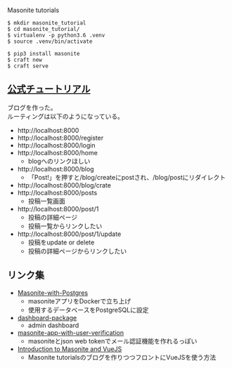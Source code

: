Masonite tutorials

```
$ mkdir masonite_tutorial
$ cd masonite_tutorial/
$ virtualenv -p python3.6 .venv
$ source .venv/bin/activate

$ pip3 install masonite
$ craft new
$ craft serve

```

## [公式チュートリアル](https://docs.masoniteproject.com/creating-a-blog)

ブログを作った。  
ルーティングは以下のようになっている。

  - http://localhost:8000
  - http://localhost:8000/register
  - http://localhost:8000/login
  - http://localhost:8000/home
    - blogへのリンクほしい
  - http://localhost:8000/blog
    - 「Post!」を押すと/blog/createにpostされ、/blog/postにリダイレクト
  - http://localhost:8000/blog/crate
  - http://localhost:8000/posts
    - 投稿一覧画面
  - http://localhost:8000/post/1
    - 投稿の詳細ページ
    - 投稿一覧からリンクしたい
  - http://localhost:8000/post/1/update
    - 投稿をupdate or delete
    - 投稿の詳細ページからリンクしたい

## リンク集
  - [Masonite-with-Postgres](https://testdriven.io/blog/dockerizing-masonite-with-postgres-gunicorn-and-nginx/#.XlJ_GULrcz8.twitter)
    - masoniteアプリをDockerで立ち上げ
    - 使用するデータベースをPostgreSQLに設定
  - [dashboard-package](https://laptrinhx.com/masonite-python-framework-new-dashboard-package-3884653043/)
    - admin dashboard
  - [masonite-app-with-user-verification](https://github.com/nioperas06/masonite-app-with-user-verification)
    - masoniteとjson web tokenでメール認証機能を作れるっぽい
  - [Introduction to Masonite and VueJS](https://medium.com/swlh/introduction-to-masonite-and-vuejs-e8538064a054)
    - Masonite tutorialsのブログを作りつつフロントにVueJSを使う方法